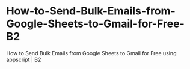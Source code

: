 # How-to-Send-Bulk-Emails-from-Google-Sheets-to-Gmail-for-Free-B2
How to Send Bulk Emails from Google Sheets to Gmail for Free using appscript | B2
